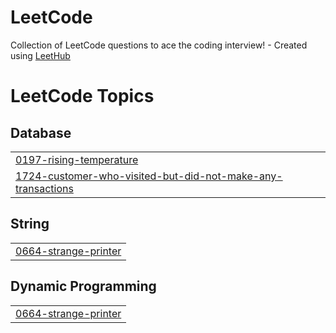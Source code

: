 # LeetCode
Collection of LeetCode questions to ace the coding interview! - Created using [LeetHub](https://github.com/QasimWani/LeetHub)

<!---LeetCode Topics Start-->
# LeetCode Topics
## Database
|  |
| ------- |
| [0197-rising-temperature](https://github.com/ishaggarwal13/LeetCode/tree/master/0197-rising-temperature) |
| [1724-customer-who-visited-but-did-not-make-any-transactions](https://github.com/ishaggarwal13/LeetCode/tree/master/1724-customer-who-visited-but-did-not-make-any-transactions) |
## String
|  |
| ------- |
| [0664-strange-printer](https://github.com/ishaggarwal13/LeetCode/tree/master/0664-strange-printer) |
## Dynamic Programming
|  |
| ------- |
| [0664-strange-printer](https://github.com/ishaggarwal13/LeetCode/tree/master/0664-strange-printer) |
<!---LeetCode Topics End-->